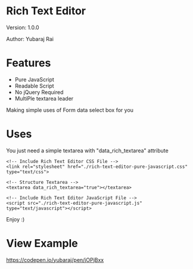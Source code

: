 # Rich Text Editor

Version: 1.0.0

Author: Yubaraj Rai

# Features
- Pure JavaScript
- Readable Script
- No jQuery Required
- MultiPle textarea leader

Making simple uses of Form data select box for you

# Uses
You just need a simple textarea with "data_rich_textarea" attribute

  ```
  <!-- Include Rich Text Editor CSS File -->
  <link rel="stylesheet" href="./rich-text-editor-pure-javascript.css" type="text/css">

  <!-- Structure Textarea -->
  <textarea data_rich_textarea="true"></textarea>

  <!-- Include Rich Text Editor JavaScript File -->
  <script src="./rich-text-editor-pure-javascript.js" type="text/javascript"></script>
  ```

Enjoy :)

# View Example
https://codepen.io/yubaraj/pen/jOPjBxx
